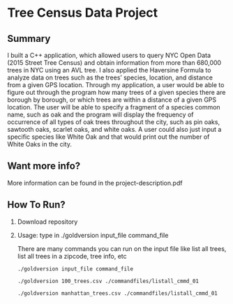 # Tree Census Data Project 

## Summary 
I built a C++ application, which allowed users to query NYC Open Data (2015 Street Tree Census) and obtain information from more than 680,000 trees in NYC using an AVL tree. I also applied the Haversine Formula to analyze data on trees such as the trees’ species, location, and distance from a given GPS location. Through my application, a user would be able to figure out through the program how many trees of a given species there are borough by borough, or which trees are within a distance of a given GPS location. The user will be able to specify a fragment of a species common name, such as oak and the program will display the frequency of occurrence of all types of oak trees throughout the city, such as pin oaks, sawtooth oaks, scarlet oaks, and white oaks. A user could also just input a specific species like White Oak and that would print out the number of White Oaks in the city. 

## Want more info?
More information can be found in the project-description.pdf

## How To Run?
1. Download repository
2. Usage: type in ./goldversion input_file command_file

	There are many commands you can run on the input file like list all trees, list all trees in a zipcode, tree info, etc

	```./goldversion input_file command_file```

	```./goldversion 100_trees.csv ./commandfiles/listall_cmmd_01```

	```./goldversion manhattan_trees.csv ./commandfiles/listall_cmmd_01```
